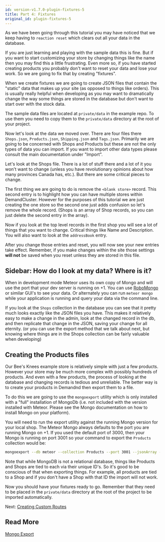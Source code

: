 ```yaml
---
id: version-v1.7.0-plugin-fixtures-5
title: Part 4: Fixtures
original_id: plugin-fixtures-5
---
```

    
As we have been going through this tutorial you may have noticed that we keep having to `reaction reset` which clears
out all your data in the database.

If you are just learning and playing with the sample data this is fine. But if you want to start customizing your store
by changing things like the name then you may find this a little frustrating. Even more so, if you have started
creating products you probably don't want to reset your data and lose your work. So we are going to fix that by
creating "fixtures".

When we create fixtures we are going to create JSON files that contain the "static" data that makes up your site
(as opposed to things like orders). This is usually really helpful when developing as you may want to dramatically
change the way some things are stored in the database but don't want to start over with the stock data.

The sample data files are located at `private/data` in the example repo. To use them you need to copy them to the `private/data`
directory at the root of your project.

Now let's look at the data we moved over. There are four files there `Shops.json`, `Products.json`, `Shipping.json` and `Tags.json`.
Primarily we are going to be concerned with Shops and Products but these are not the only types of data you can import.
If you want to import other data types please consult the main documentation under "Import".

Let's look at the Shops file. There is a lot of stuff there and a lot of it you won't want to change (unless you have
revolutionary opinions about how many provinces Canada has, etc.). But there are some critical pieces to change.

The first thing we are going to do is remove the `<blank store>` record. This second entry is to highlight how you
can have multiple stores within DemandCluster. However for the purposes of this tutorial we are just creating the
one store so the second one just adds confusion so let's remove the whole record. (Shops is an array of Shop records,
so you can just delete the second entry in the array).

Now if you look at the top level records in the first shop you will see a lot of things that you want to change.
Critical things like Name and Description. You will also want to look at the `addressBook` entry.

After you change those entries and reset, you will now see your new entries take effect. Remember, if you make
changes within the site those settings **will not** be saved when you reset unless they are stored in this file.

## Sidebar: How do I look at my data? Where is it?

When in development mode Meteor uses its own copy of Mongo and will use the port that your dev server is running on +1.
You can use [RoboMongo](https://robomongo.org/) or similar GUI's to see your data. Or alternately you can run `meteor mongo`
while your application is running and query your data via the command line.

If you look at the `Shops` collection in the database you can see that it pretty much looks exactly like the JSON files
you have. This makes it relatively easy to make a change in the admin, look at the changed record in the db, and then
replicate that change in the JSON, saving your change for all eternity. (or you can use the export method that we talk
about next, but knowing where things are in the Shops collection can be fairly valuable when developing)

## Creating the Products files

Our Bee's Knees example store is relatively simple with just a few products. However your store may be much more complex
with possibly hundreds of products. And even with a few products, the process of looking at the database and changing
records is tedious and unreliable. The better way is to create your products in Demandnd then export them to a file.

To do this we are going to use the `mongoexport` utility which is only installed with a "full" installation of MongoDb
(i.e. not included with the version installed with Meteor. Please see the Mongo documentation on how to install Mongo on
your platform).

You will need to run the export utility against the running Mongo version for your local shop. The Meteor Mongo always
defaults to the port you are running Mongo on +1. If you used the default port of 3000, then your Mongo is running on
port 3001 so your command to export the `Products` collection would be:

```sh
mongoexport --db meteor --collection Products --port 3001 --jsonArray --pretty > Products.json
```

Note that while MongoDB is not a relational database, things like Products and Shops are tied to each via their unique
ID's. So it's good to be conscious of that when exporting things. For example, all products are tied to a Shop and if
you don't have a Shop with that ID the import will not work.

Now you should have your fixtures ready to go. Remember that they need to be placed in the `private/data` directory
at the root of the project to be imported automatically.

Next: [Creating Custom Routes](plugin-routes-6.md)

## Read More

[Mongo Export](https://docs.mongodb.com/manual/reference/program/mongoexport/)
